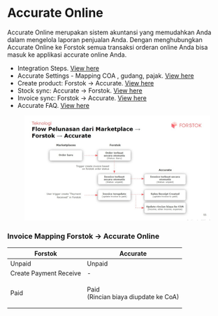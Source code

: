 # Accurate Online

Accurate Online merupakan sistem akuntansi yang memudahkan Anda dalam mengelola laporan penjualan Anda. Dengan menghubungkan Accurate Online ke Forstok semua transaksi orderan online Anda bisa masuk ke applikasi accurate online Anda.&#x20;

* Integration Steps. [View here](integrasi-accurate-online.md)
* Accurate Settings - Mapping COA , gudang, pajak. [View here](accurate-settings-mapping-coa-gudang-pajak-dan-detail-amount.md)
* Create product: Forstok → Accurate. [View here](create-product-forstok-ke-accurate.md)
* Stock sync: Accurate → Forstok. [View here](sinkronisasi-stok-accurate-ke-forstok.md)
* Invoice sync: Forstok → Accurate. [View here](sync-invoice-forstok-greater-than-accurate.md)
* Accurate FAQ. [View here](faq-accurate.md)

<figure><img src="../../../.gitbook/assets/image (19).png" alt=""><figcaption></figcaption></figure>

### **Invoice Mapping Forstok** → **Accurate Online**

| **Forstok**            | **Accurate**                                   |
| ---------------------- | ---------------------------------------------- |
| Unpaid                 | Unpaid                                         |
| Create Payment Receive | -                                              |
| Paid                   | <p>Paid<br>(Rincian biaya diupdate ke CoA)</p> |

